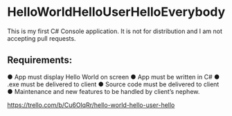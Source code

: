 # HelloWorldHelloUserHelloEverybody

This is my first C# Console application. It is not for distribution and I am not accepting pull requests.

## Requirements:
●	App must display Hello World on screen
●	App must be written in C#
●	.exe must be delivered to client
●	Source code must be delivered to client
●	Maintenance and new features to be handled by client’s nephew.

https://trello.com/b/Cu6OlqRr/hello-world-hello-user-hello